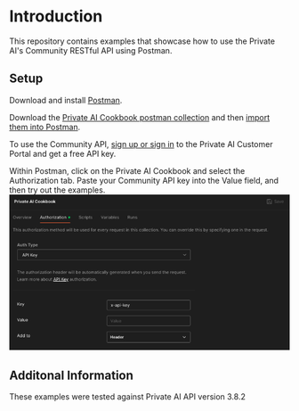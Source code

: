 # Introduction

This repository contains examples that showcase how to use the Private AI's Community RESTful API using Postman.

## Setup

Download and install [Postman](https://www.postman.com/downloads/).

Download the [Private AI Cookbook postman collection](./Private%20AI%20Cookbook.postman_collection.json) and then [import them into Postman](https://learning.postman.com/docs/getting-started/importing-and-exporting/importing-data/).

To use the Community API, [sign up or sign in](https://private-ai.com/start-api) to the Private AI Customer Portal and get a free API key. 

Within Postman, click on the Private AI Cookbook and select the Authorization tab. Paste your Community API key into the Value field, and then try out the examples.
![Postman API key configuration](../images/postman.png)

## Additonal Information
These examples were tested against Private AI API version 3.8.2
